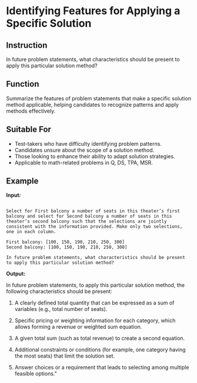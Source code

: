 # Identifying Features for Applying a Specific Solution

## Instruction
In future problem statements, what characteristics should be present to apply this particular solution method?

## Function
Summarize the features of problem statements that make a specific solution method applicable, helping candidates to recognize patterns and apply methods effectively.

## Suitable For
- Test-takers who have difficulty identifying problem patterns.
- Candidates unsure about the scope of a solution method.
- Those looking to enhance their ability to adapt solution strategies.
- Applicable to math-related problems in Q, DS, TPA, MSR.

## Example
**Input:**  

```A certain theater has 500 seats. Some are on the main floor and sell for \$50 each; some are in the first balcony and sell for \$45 each; and the rest are in the second balcony and sell for \$35 each. When all of the seats are sold for a performance, the gross revenue for that performance is \$20,900. Of the three seating areas, the second balcony has the most seats.

Select for First balcony a number of seats in this theater’s first balcony and select for Second balcony a number of seats in this theater’s second balcony such that the selections are jointly consistent with the information provided. Make only two selections, one in each column.

First balcony: [100, 150, 190, 210, 250, 300]  
Second balcony: [100, 150, 190, 210, 250, 300]

In future problem statements, what characteristics should be present to apply this particular solution method?
```


**Output:**  

In future problem statements, to apply this particular solution method, the following characteristics should be present:
1. A clearly defined total quantity that can be expressed as a sum of variables (e.g., total number of seats).

2. Specific pricing or weighting information for each category, which allows forming a revenue or weighted sum equation.

3. A given total sum (such as total revenue) to create a second equation.

4. Additional constraints or conditions (for example, one category having the most seats) that limit the solution set.

5. Answer choices or a requirement that leads to selecting among multiple feasible options."


